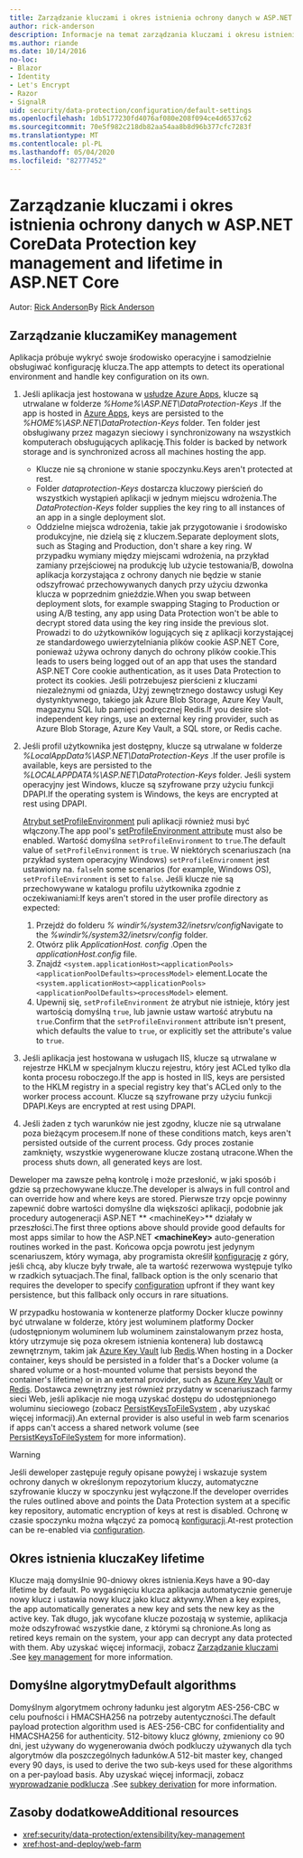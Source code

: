 ```yaml
---
title: Zarządzanie kluczami i okres istnienia ochrony danych w ASP.NET Core
author: rick-anderson
description: Informacje na temat zarządzania kluczami i okresu istnienia ochrony danych w programie ASP.NET Core.
ms.author: riande
ms.date: 10/14/2016
no-loc:
- Blazor
- Identity
- Let's Encrypt
- Razor
- SignalR
uid: security/data-protection/configuration/default-settings
ms.openlocfilehash: 1db5177230fd4076af080e208f094ce4d6537c62
ms.sourcegitcommit: 70e5f982c218db82aa54aa8b8d96b377cfc7283f
ms.translationtype: MT
ms.contentlocale: pl-PL
ms.lasthandoff: 05/04/2020
ms.locfileid: "82777452"
---
```

# <a name="data-protection-key-management-and-lifetime-in-aspnet-core"></a><span data-ttu-id="9eb29-103">Zarządzanie kluczami i okres istnienia ochrony danych w ASP.NET Core</span><span class="sxs-lookup"><span data-stu-id="9eb29-103">Data Protection key management and lifetime in ASP.NET Core</span></span>

<span data-ttu-id="9eb29-104">Autor: [Rick Anderson](https://twitter.com/RickAndMSFT)</span><span class="sxs-lookup"><span data-stu-id="9eb29-104">By [Rick Anderson](https://twitter.com/RickAndMSFT)</span></span>

## <a name="key-management"></a><span data-ttu-id="9eb29-105">Zarządzanie kluczami</span><span class="sxs-lookup"><span data-stu-id="9eb29-105">Key management</span></span>

<span data-ttu-id="9eb29-106">Aplikacja próbuje wykryć swoje środowisko operacyjne i samodzielnie obsługiwać konfigurację klucza.</span><span class="sxs-lookup"><span data-stu-id="9eb29-106">The app attempts to detect its operational environment and handle key configuration on its own.</span></span>

1. <span data-ttu-id="9eb29-107">Jeśli aplikacja jest hostowana w [usłudze Azure Apps](https://azure.microsoft.com/services/app-service/), klucze są utrwalane w folderze *%Home%\ASP.NET\DataProtection-Keys* .</span><span class="sxs-lookup"><span data-stu-id="9eb29-107">If the app is hosted in [Azure Apps](https://azure.microsoft.com/services/app-service/), keys are persisted to the *%HOME%\ASP.NET\DataProtection-Keys* folder.</span></span> <span data-ttu-id="9eb29-108">Ten folder jest obsługiwany przez magazyn sieciowy i synchronizowany na wszystkich komputerach obsługujących aplikację.</span><span class="sxs-lookup"><span data-stu-id="9eb29-108">This folder is backed by network storage and is synchronized across all machines hosting the app.</span></span>
   * <span data-ttu-id="9eb29-109">Klucze nie są chronione w stanie spoczynku.</span><span class="sxs-lookup"><span data-stu-id="9eb29-109">Keys aren't protected at rest.</span></span>
   * <span data-ttu-id="9eb29-110">Folder *dataprotection-Keys* dostarcza kluczowy pierścień do wszystkich wystąpień aplikacji w jednym miejscu wdrożenia.</span><span class="sxs-lookup"><span data-stu-id="9eb29-110">The *DataProtection-Keys* folder supplies the key ring to all instances of an app in a single deployment slot.</span></span>
   * <span data-ttu-id="9eb29-111">Oddzielne miejsca wdrożenia, takie jak przygotowanie i środowisko produkcyjne, nie dzielą się z kluczem.</span><span class="sxs-lookup"><span data-stu-id="9eb29-111">Separate deployment slots, such as Staging and Production, don't share a key ring.</span></span> <span data-ttu-id="9eb29-112">W przypadku wymiany między miejscami wdrożenia, na przykład zamiany przejściowej na produkcję lub użycie testowania/B, dowolna aplikacja korzystająca z ochrony danych nie będzie w stanie odszyfrować przechowywanych danych przy użyciu dzwonka klucza w poprzednim gnieździe.</span><span class="sxs-lookup"><span data-stu-id="9eb29-112">When you swap between deployment slots, for example swapping Staging to Production or using A/B testing, any app using Data Protection won't be able to decrypt stored data using the key ring inside the previous slot.</span></span> <span data-ttu-id="9eb29-113">Prowadzi to do użytkowników logujących się z aplikacji korzystającej ze standardowego uwierzytelniania plików cookie ASP.NET Core, ponieważ używa ochrony danych do ochrony plików cookie.</span><span class="sxs-lookup"><span data-stu-id="9eb29-113">This leads to users being logged out of an app that uses the standard ASP.NET Core cookie authentication, as it uses Data Protection to protect its cookies.</span></span> <span data-ttu-id="9eb29-114">Jeśli potrzebujesz pierścieni z kluczami niezależnymi od gniazda, Użyj zewnętrznego dostawcy usługi Key dystynktywnego, takiego jak Azure Blob Storage, Azure Key Vault, magazynu SQL lub pamięci podręcznej Redis.</span><span class="sxs-lookup"><span data-stu-id="9eb29-114">If you desire slot-independent key rings, use an external key ring provider, such as Azure Blob Storage, Azure Key Vault, a SQL store, or Redis cache.</span></span>

1. <span data-ttu-id="9eb29-115">Jeśli profil użytkownika jest dostępny, klucze są utrwalane w folderze *%LocalAppData%\ASP.NET\DataProtection-Keys* .</span><span class="sxs-lookup"><span data-stu-id="9eb29-115">If the user profile is available, keys are persisted to the *%LOCALAPPDATA%\ASP.NET\DataProtection-Keys* folder.</span></span> <span data-ttu-id="9eb29-116">Jeśli system operacyjny jest Windows, klucze są szyfrowane przy użyciu funkcji DPAPI.</span><span class="sxs-lookup"><span data-stu-id="9eb29-116">If the operating system is Windows, the keys are encrypted at rest using DPAPI.</span></span>

   <span data-ttu-id="9eb29-117">[Atrybut setProfileEnvironment](/iis/configuration/system.applicationhost/applicationpools/add/processmodel#configuration) puli aplikacji również musi być włączony.</span><span class="sxs-lookup"><span data-stu-id="9eb29-117">The app pool's [setProfileEnvironment attribute](/iis/configuration/system.applicationhost/applicationpools/add/processmodel#configuration) must also be enabled.</span></span> <span data-ttu-id="9eb29-118">Wartość domyślna `setProfileEnvironment` to `true`.</span><span class="sxs-lookup"><span data-stu-id="9eb29-118">The default value of `setProfileEnvironment` is `true`.</span></span> <span data-ttu-id="9eb29-119">W niektórych scenariuszach (na przykład system operacyjny Windows) `setProfileEnvironment` jest ustawiony na. `false`</span><span class="sxs-lookup"><span data-stu-id="9eb29-119">In some scenarios (for example, Windows OS), `setProfileEnvironment` is set to `false`.</span></span> <span data-ttu-id="9eb29-120">Jeśli klucze nie są przechowywane w katalogu profilu użytkownika zgodnie z oczekiwaniami:</span><span class="sxs-lookup"><span data-stu-id="9eb29-120">If keys aren't stored in the user profile directory as expected:</span></span>

   1. <span data-ttu-id="9eb29-121">Przejdź do folderu *% windir%/system32/inetsrv/config*</span><span class="sxs-lookup"><span data-stu-id="9eb29-121">Navigate to the *%windir%/system32/inetsrv/config* folder.</span></span>
   1. <span data-ttu-id="9eb29-122">Otwórz plik *ApplicationHost. config* .</span><span class="sxs-lookup"><span data-stu-id="9eb29-122">Open the *applicationHost.config* file.</span></span>
   1. <span data-ttu-id="9eb29-123">Znajdź `<system.applicationHost><applicationPools><applicationPoolDefaults><processModel>` element.</span><span class="sxs-lookup"><span data-stu-id="9eb29-123">Locate the `<system.applicationHost><applicationPools><applicationPoolDefaults><processModel>` element.</span></span>
   1. <span data-ttu-id="9eb29-124">Upewnij się, `setProfileEnvironment` że atrybut nie istnieje, który jest wartością domyślną `true`, lub jawnie ustaw wartość atrybutu na `true`.</span><span class="sxs-lookup"><span data-stu-id="9eb29-124">Confirm that the `setProfileEnvironment` attribute isn't present, which defaults the value to `true`, or explicitly set the attribute's value to `true`.</span></span>

1. <span data-ttu-id="9eb29-125">Jeśli aplikacja jest hostowana w usługach IIS, klucze są utrwalane w rejestrze HKLM w specjalnym kluczu rejestru, który jest ACLed tylko dla konta procesu roboczego.</span><span class="sxs-lookup"><span data-stu-id="9eb29-125">If the app is hosted in IIS, keys are persisted to the HKLM registry in a special registry key that's ACLed only to the worker process account.</span></span> <span data-ttu-id="9eb29-126">Klucze są szyfrowane przy użyciu funkcji DPAPI.</span><span class="sxs-lookup"><span data-stu-id="9eb29-126">Keys are encrypted at rest using DPAPI.</span></span>

1. <span data-ttu-id="9eb29-127">Jeśli żaden z tych warunków nie jest zgodny, klucze nie są utrwalane poza bieżącym procesem.</span><span class="sxs-lookup"><span data-stu-id="9eb29-127">If none of these conditions match, keys aren't persisted outside of the current process.</span></span> <span data-ttu-id="9eb29-128">Gdy proces zostanie zamknięty, wszystkie wygenerowane klucze zostaną utracone.</span><span class="sxs-lookup"><span data-stu-id="9eb29-128">When the process shuts down, all generated keys are lost.</span></span>

<span data-ttu-id="9eb29-129">Deweloper ma zawsze pełną kontrolę i może przesłonić, w jaki sposób i gdzie są przechowywane klucze.</span><span class="sxs-lookup"><span data-stu-id="9eb29-129">The developer is always in full control and can override how and where keys are stored.</span></span> <span data-ttu-id="9eb29-130">Pierwsze trzy opcje powinny zapewnić dobre wartości domyślne dla większości aplikacji, podobnie jak procedury autogeneracji ASP.NET \*\* \<machineKey>\*\* działały w przeszłości.</span><span class="sxs-lookup"><span data-stu-id="9eb29-130">The first three options above should provide good defaults for most apps similar to how the ASP.NET **\<machineKey>** auto-generation routines worked in the past.</span></span> <span data-ttu-id="9eb29-131">Końcowa opcja powrotu jest jedynym scenariuszem, który wymaga, aby programista określił [konfigurację](xref:security/data-protection/configuration/overview) z góry, jeśli chcą, aby klucze były trwałe, ale ta wartość rezerwowa występuje tylko w rzadkich sytuacjach.</span><span class="sxs-lookup"><span data-stu-id="9eb29-131">The final, fallback option is the only scenario that requires the developer to specify [configuration](xref:security/data-protection/configuration/overview) upfront if they want key persistence, but this fallback only occurs in rare situations.</span></span>

<span data-ttu-id="9eb29-132">W przypadku hostowania w kontenerze platformy Docker klucze powinny być utrwalane w folderze, który jest woluminem platformy Docker (udostępnionym woluminem lub woluminem zainstalowanym przez hosta, który utrzymuje się poza okresem istnienia kontenera) lub dostawcą zewnętrznym, takim jak [Azure Key Vault](https://azure.microsoft.com/services/key-vault/) lub [Redis](https://redis.io/).</span><span class="sxs-lookup"><span data-stu-id="9eb29-132">When hosting in a Docker container, keys should be persisted in a folder that's a Docker volume (a shared volume or a host-mounted volume that persists beyond the container's lifetime) or in an external provider, such as [Azure Key Vault](https://azure.microsoft.com/services/key-vault/) or [Redis](https://redis.io/).</span></span> <span data-ttu-id="9eb29-133">Dostawca zewnętrzny jest również przydatny w scenariuszach farmy sieci Web, jeśli aplikacje nie mogą uzyskać dostępu do udostępnionego woluminu sieciowego (zobacz [PersistKeysToFileSystem](xref:security/data-protection/configuration/overview#persistkeystofilesystem) , aby uzyskać więcej informacji).</span><span class="sxs-lookup"><span data-stu-id="9eb29-133">An external provider is also useful in web farm scenarios if apps can't access a shared network volume (see [PersistKeysToFileSystem](xref:security/data-protection/configuration/overview#persistkeystofilesystem) for more information).</span></span>

> [!WARNING]
> <span data-ttu-id="9eb29-134">Jeśli deweloper zastępuje reguły opisane powyżej i wskazuje system ochrony danych w określonym repozytorium kluczy, automatyczne szyfrowanie kluczy w spoczynku jest wyłączone.</span><span class="sxs-lookup"><span data-stu-id="9eb29-134">If the developer overrides the rules outlined above and points the Data Protection system at a specific key repository, automatic encryption of keys at rest is disabled.</span></span> <span data-ttu-id="9eb29-135">Ochronę w czasie spoczynku można włączyć za pomocą [konfiguracji](xref:security/data-protection/configuration/overview).</span><span class="sxs-lookup"><span data-stu-id="9eb29-135">At-rest protection can be re-enabled via [configuration](xref:security/data-protection/configuration/overview).</span></span>

## <a name="key-lifetime"></a><span data-ttu-id="9eb29-136">Okres istnienia klucza</span><span class="sxs-lookup"><span data-stu-id="9eb29-136">Key lifetime</span></span>

<span data-ttu-id="9eb29-137">Klucze mają domyślnie 90-dniowy okres istnienia.</span><span class="sxs-lookup"><span data-stu-id="9eb29-137">Keys have a 90-day lifetime by default.</span></span> <span data-ttu-id="9eb29-138">Po wygaśnięciu klucza aplikacja automatycznie generuje nowy klucz i ustawia nowy klucz jako klucz aktywny.</span><span class="sxs-lookup"><span data-stu-id="9eb29-138">When a key expires, the app automatically generates a new key and sets the new key as the active key.</span></span> <span data-ttu-id="9eb29-139">Tak długo, jak wycofane klucze pozostają w systemie, aplikacja może odszyfrować wszystkie dane, z którymi są chronione.</span><span class="sxs-lookup"><span data-stu-id="9eb29-139">As long as retired keys remain on the system, your app can decrypt any data protected with them.</span></span> <span data-ttu-id="9eb29-140">Aby uzyskać więcej informacji, zobacz [Zarządzanie kluczami](xref:security/data-protection/implementation/key-management#key-expiration-and-rolling) .</span><span class="sxs-lookup"><span data-stu-id="9eb29-140">See [key management](xref:security/data-protection/implementation/key-management#key-expiration-and-rolling) for more information.</span></span>

## <a name="default-algorithms"></a><span data-ttu-id="9eb29-141">Domyślne algorytmy</span><span class="sxs-lookup"><span data-stu-id="9eb29-141">Default algorithms</span></span>

<span data-ttu-id="9eb29-142">Domyślnym algorytmem ochrony ładunku jest algorytm AES-256-CBC w celu poufności i HMACSHA256 na potrzeby autentyczności.</span><span class="sxs-lookup"><span data-stu-id="9eb29-142">The default payload protection algorithm used is AES-256-CBC for confidentiality and HMACSHA256 for authenticity.</span></span> <span data-ttu-id="9eb29-143">512-bitowy klucz główny, zmieniony co 90 dni, jest używany do wygenerowania dwóch podkluczy używanych dla tych algorytmów dla poszczególnych ładunków.</span><span class="sxs-lookup"><span data-stu-id="9eb29-143">A 512-bit master key, changed every 90 days, is used to derive the two sub-keys used for these algorithms on a per-payload basis.</span></span> <span data-ttu-id="9eb29-144">Aby uzyskać więcej informacji, zobacz [wyprowadzanie podklucza](xref:security/data-protection/implementation/subkeyderivation#additional-authenticated-data-and-subkey-derivation) .</span><span class="sxs-lookup"><span data-stu-id="9eb29-144">See [subkey derivation](xref:security/data-protection/implementation/subkeyderivation#additional-authenticated-data-and-subkey-derivation) for more information.</span></span>

## <a name="additional-resources"></a><span data-ttu-id="9eb29-145">Zasoby dodatkowe</span><span class="sxs-lookup"><span data-stu-id="9eb29-145">Additional resources</span></span>

* <xref:security/data-protection/extensibility/key-management>
* <xref:host-and-deploy/web-farm>
